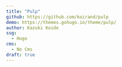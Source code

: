 ```yaml
---
title: "Pulp"
github: https://github.com/koirand/pulp
demo: https://themes.gohugo.io/theme/pulp/
author: Kazuki Koide
ssg:
  - Hugo
cms:
  - No Cms
draft: true
---
```

